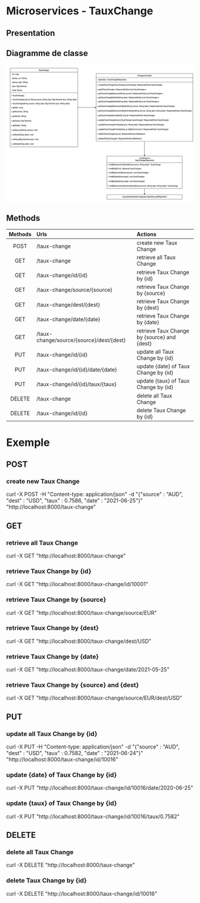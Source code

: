 # Microservices - TauxChange

## Presentation

## Diagramme de classe

![Screenshot](DiagrammeDeClassTauxChange.png)

## Methods

| Methods   | Urls                                    | Actions                                     |
| :--------:|:----------------------------------------| :-------------------------------------------|
| POST      | /taux-change                            | create new Taux Change                      |
| GET       | /taux-change                            | retrieve all Taux Change                    |
| GET       | /taux-change/id/{id}                    | retrieve Taux Change by {id}                |
| GET       | /taux-change/source/{source}            | retrieve Taux Change by {source}            |
| GET       | /taux-change/dest/{dest}                | retrieve Taux Change by {dest}              |
| GET       | /taux-change/date/{date}                | retrieve Taux Change by {date}              |
| GET       | /taux-change/source/{source}/dest/{dest}| retrieve Taux Change by {source} and {dest} |
| PUT       | /taux-change/id/{id}                    | update all Taux Change by {id}              |
| PUT       | /taux-change/id/{id}/date/{date}        | update {date} of Taux Change by {id}        |
| PUT       | /taux-change/id/{id}/taux/{taux}        | update {taux} of Taux Change by {id}        |
| DELETE    | /taux-change                            | delete all Taux Change                      |
| DELETE    | /taux-change/id/{id}                    | delete Taux Change by {id}                  |

# Exemple
## POST
### create new Taux Change
curl -X POST -H "Content-type: application/json" -d "{\"source\" : \"AUD\", \"dest\" : \"USD\", \"taux\" : 0.7586, \"date\" : \"2021-06-25\"}" "http://localhost:8000/taux-change"

## GET
### retrieve all Taux Change
curl -X GET "http://localhost:8000/taux-change"
### retrieve Taux Change by {id}
curl -X GET "http://localhost:8000/taux-change/id/10001"
### retrieve Taux Change by {source}
curl -X GET "http://localhost:8000/taux-change/source/EUR"
### retrieve Taux Change by {dest}
curl -X GET "http://localhost:8000/taux-change/dest/USD"
### retrieve Taux Change by {date}
curl -X GET "http://localhost:8000/taux-change/date/2021-05-25"
### retrieve Taux Change by {source} and {dest}
curl -X GET "http://localhost:8000/taux-change/source/EUR/dest/USD"

## PUT
### update all Taux Change by {id}
curl -X PUT -H "Content-type: application/json" -d "{\"source\" : \"AUD\", \"dest\" : \"USD\", \"taux\" : 0.7582, \"date\" : \"2021-06-24\"}" "http://localhost:8000/taux-change/id/10016"
### update {date} of Taux Change by {id}
curl -X PUT "http://localhost:8000/taux-change/id/10016/date/2020-06-25"
### update {taux} of Taux Change by {id}
curl -X PUT "http://localhost:8000/taux-change/id/10016/taux/0.7582"

## DELETE
### delete all Taux Change
curl -X DELETE "http://localhost:8000/taux-change"
### delete Taux Change by {id}
curl -X DELETE "http://localhost:8000/taux-change/id/10016"